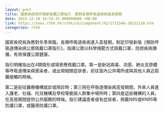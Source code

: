 ```yaml
---
layout: post
title: 國家疾控局印發新版戴口罩指引　應對各類呼吸道疾病進高發期
date: 2023-12-10 14:54:25.000000000 +08:00
link: https://news.rthk.hk/rthk/ch/component/k2/1731546-20231210.htm
categories: rthk
---
```


國家疾控局為應對冬季來臨，各類呼吸道疾病進入高發期，制定印發新版《預防呼吸道傳染病公眾佩戴口罩指引》，指導公眾以科學規範方式佩戴口罩，防控疾病傳播，有效保護公眾健康。

指引明確指出在4類情形或場景應佩戴口罩。第一是新冠病毒、流感、肺炎支原體等呼吸道傳染病感染者，或出現相關症狀者，前往室內公共場所或與其他人員近距離接觸的時候。

第二是前往醫療機構就診或陪診時；第三時在呼吸道傳染病高發期間，外來人員進入護老、社福、托兒機構及學校等脆弱人群集中場所時；第四是這些機構的人員，在高發期間提供公共服務的時候。指引建議患者或有症狀者，佩戴N95或KN95等防護口罩，或醫用防護口罩。
